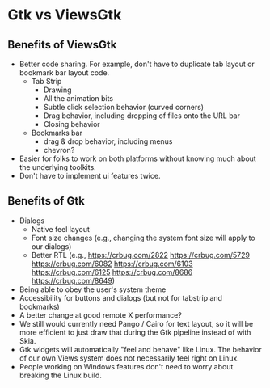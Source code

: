 # Gtk vs ViewsGtk

## Benefits of ViewsGtk

*   Better code sharing. For example, don't have to duplicate tab layout or
    bookmark bar layout code.
    *   Tab Strip
        *   Drawing
        *   All the animation bits
        *   Subtle click selection behavior (curved corners)
        *   Drag behavior, including dropping of files onto the URL bar
        *   Closing behavior
    *   Bookmarks bar
        *   drag & drop behavior, including menus
        *   chevron?
*   Easier for folks to work on both platforms without knowing much about the
    underlying toolkits.
*   Don't have to implement ui features twice.

## Benefits of Gtk

*   Dialogs
    *   Native feel layout
    *   Font size changes (e.g., changing the system font size will apply to our
        dialogs)
    *   Better RTL (e.g., https://crbug.com/2822 https://crbug.com/5729
        https://crbug.com/6082 https://crbug.com/6103 https://crbug.com/6125
        https://crbug.com/8686 https://crbug.com/8649)
*   Being able to obey the user's system theme
*   Accessibility for buttons and dialogs (but not for tabstrip and bookmarks)
*   A better change at good remote X performance?
*   We still would currently need Pango / Cairo for text layout, so it will be
    more efficient to just draw that during the Gtk pipeline instead of with
    Skia.
*   Gtk widgets will automatically "feel and behave" like Linux. The behavior of
    our own Views system does not necessarily feel right on Linux.
*   People working on Windows features don't need to worry about breaking the
    Linux build.
